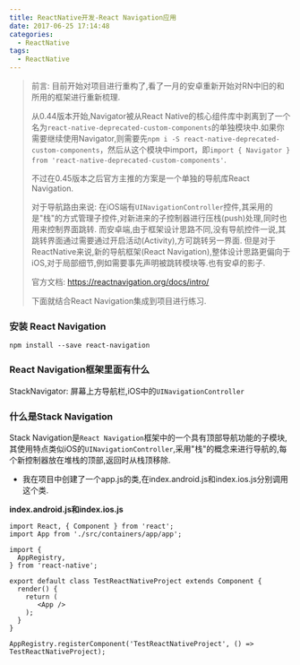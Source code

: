 ```yaml
---
title: ReactNative开发-React Navigation应用
date: 2017-06-25 17:14:48
categories:
  - ReactNative
tags: 
  - ReactNative
---
```


> 前言:
> 目前开始对项目进行重构了,看了一月的安卓重新开始对RN中旧的和所用的框架进行重新梳理.
> 
> 从0.44版本开始,Navigator被从React Native的核心组件库中剥离到了一个名为`react-native-deprecated-custom-components`的单独模块中.如果你需要继续使用Navigator,则需要先`npm i -S react-native-deprecated-custom-components`，然后从这个模块中import，即`import { Navigator } from 'react-native-deprecated-custom-components'`.
> 
> 不过在0.45版本之后官方主推的方案是一个单独的导航库React Navigation.
> 
> 对于导航路由来说:
> 在iOS端有`UINavigationController`控件,其采用的是"栈"的方式管理子控件,对新进来的子控制器进行压栈(push)处理,同时也用来控制界面跳转.
> 而安卓端,由于框架设计思路不同,没有导航控件一说,其跳转界面通过需要通过开启活动(Activity),方可跳转另一界面.
> 但是对于ReactNative来说,新的导航框架(React Navigation),整体设计思路更偏向于iOS,对于局部细节,例如需要事先声明被跳转模块等.也有安卓的影子.
> 
> 官方文档: https://reactnavigation.org/docs/intro/
> 
> 下面就结合React Navigation集成到项目进行练习.


### 安装 React Navigation

```
npm install --save react-navigation
```
### React Navigation框架里面有什么
StackNavigator: 屏幕上方导航栏,iOS中的`UINavigationController`

### 什么是Stack Navigation
Stack Navigation是`React Navigation`框架中的一个具有顶部导航功能的子模块,其使用特点类似iOS的`UINavigationController`,采用"栈"的概念来进行导航的,每个新控制器放在堆栈的顶部,返回时从栈顶移除.

* 我在项目中创建了一个app.js的类,在index.android.js和index.ios.js分别调用这个类. 

**index.android.js和index.ios.js**

```
import React, { Component } from 'react';
import App from './src/containers/app/app';

import {
  AppRegistry,
} from 'react-native';

export default class TestReactNativeProject extends Component {
  render() {
    return (
       <App />
    );
  }
}

AppRegistry.registerComponent('TestReactNativeProject', () => TestReactNativeProject);

```


